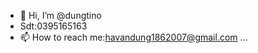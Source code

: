- 👋 Hi, I’m @dungtino
- Sdt:0395165163
- 📫 How to reach me:havandung1862007@gmail.com ...

<!---
dungtino/dungtino is a ✨ special ✨ repository because its `README.md` (this file) appears on your GitHub profile.
You can click the Preview link to take a look at your changes.
--->

